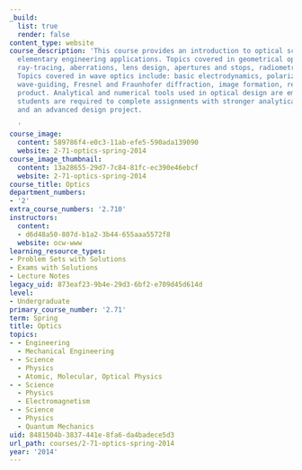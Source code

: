 ```yaml
---
_build:
  list: true
  render: false
content_type: website
course_description: 'This course provides an introduction to optical science with
  elementary engineering applications. Topics covered in geometrical optics include:
  ray-tracing, aberrations, lens design, apertures and stops, radiometry and photometry.
  Topics covered in wave optics include: basic electrodynamics, polarization, interference,
  wave-guiding, Fresnel and Fraunhofer diffraction, image formation, resolution, space-bandwidth
  product. Analytical and numerical tools used in optical design are emphasized. Graduate
  students are required to complete assignments with stronger analytical content,
  and an advanced design project.

  '
course_image:
  content: 589786f4-e0c3-11ab-efe5-590ada139090
  website: 2-71-optics-spring-2014
course_image_thumbnail:
  content: 13a28655-29d7-7c84-81fc-ec390e46ebcf
  website: 2-71-optics-spring-2014
course_title: Optics
department_numbers:
- '2'
extra_course_numbers: '2.710'
instructors:
  content:
  - d6d48a50-807d-b1a2-3b44-655aaa5572f8
  website: ocw-www
learning_resource_types:
- Problem Sets with Solutions
- Exams with Solutions
- Lecture Notes
legacy_uid: 873eaf23-9b4e-29d3-6bf2-e709d45d614d
level:
- Undergraduate
primary_course_number: '2.71'
term: Spring
title: Optics
topics:
- - Engineering
  - Mechanical Engineering
- - Science
  - Physics
  - Atomic, Molecular, Optical Physics
- - Science
  - Physics
  - Electromagnetism
- - Science
  - Physics
  - Quantum Mechanics
uid: 8481504b-3837-441e-8fa6-da4badece5d3
url_path: courses/2-71-optics-spring-2014
year: '2014'
---
```

